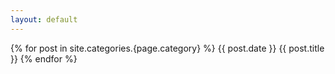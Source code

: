 ```yaml
---
layout: default
---
```


{% for post in site.categories.{page.category} %}
	{{ post.date }} {{ post.title }}
{% endfor %}

